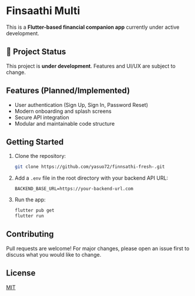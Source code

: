 # Finsaathi Multi

This is a **Flutter-based financial companion app** currently under active development.

## 🚧 Project Status
This project is **under development**. Features and UI/UX are subject to change.

## Features (Planned/Implemented)
- User authentication (Sign Up, Sign In, Password Reset)
- Modern onboarding and splash screens
- Secure API integration
- Modular and maintainable code structure

## Getting Started
1. Clone the repository:
   ```sh
   git clone https://github.com/yasuo72/finnsathi-fresh-.git
   ```
2. Add a `.env` file in the root directory with your backend API URL:
   ```env
   BACKEND_BASE_URL=https://your-backend-url.com
   ```
3. Run the app:
   ```sh
   flutter pub get
   flutter run
   ```

## Contributing
Pull requests are welcome! For major changes, please open an issue first to discuss what you would like to change.

## License
[MIT](LICENSE)
